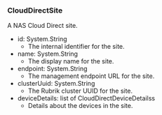 ### CloudDirectSite
A NAS Cloud Direct site.

- id: System.String
  - The internal identifier for the site.
- name: System.String
  - The display name for the site.
- endpoint: System.String
  - The management endpoint URL for the site.
- clusterUuid: System.String
  - The Rubrik cluster UUID for the site.
- deviceDetails: list of CloudDirectDeviceDetailss
  - Details about the devices in the site.
